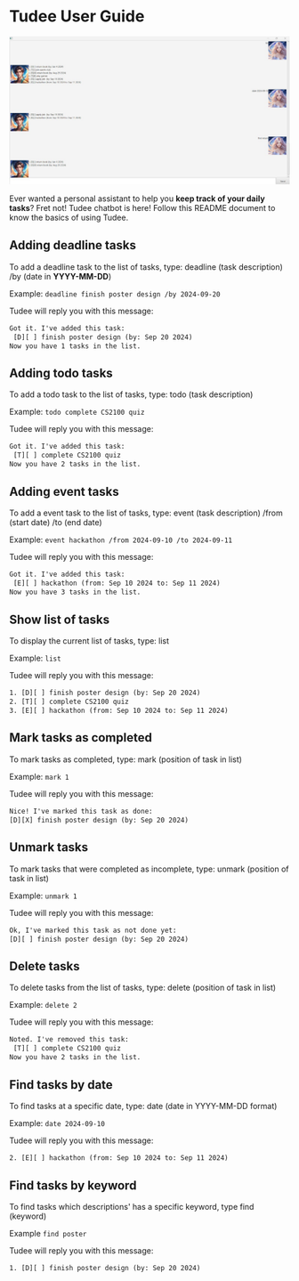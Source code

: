 # Tudee User Guide

![Screenshot of a typical user conversation with Tudee](./Ui.png)

Ever wanted a personal assistant to help you **keep track of your daily tasks**? Fret not! Tudee chatbot is here!
Follow this README document to know the basics of using Tudee.

## Adding deadline tasks

To add a deadline task to the list of tasks, type: deadline (task description) /by (date in **YYYY-MM-DD**)


Example: `deadline finish poster design /by 2024-09-20`

Tudee will reply you with this message:
```
Got it. I've added this task:
 [D][ ] finish poster design (by: Sep 20 2024)
Now you have 1 tasks in the list.
```

## Adding todo tasks

To add a todo task to the list of tasks, type: todo (task description)

Example: `todo complete CS2100 quiz`

Tudee will reply you with this message:
```
Got it. I've added this task:
 [T][ ] complete CS2100 quiz
Now you have 2 tasks in the list.
```

## Adding event tasks

To add a event task to the list of tasks, type: event (task description) /from (start date) /to (end date)

Example: `event hackathon /from 2024-09-10 /to 2024-09-11`

Tudee will reply you with this message:
```
Got it. I've added this task:
 [E][ ] hackathon (from: Sep 10 2024 to: Sep 11 2024)
Now you have 3 tasks in the list.
```

## Show list of tasks

To display the current list of tasks, type: list

Example: `list`

Tudee will reply you with this message:
```
1. [D][ ] finish poster design (by: Sep 20 2024)
2. [T][ ] complete CS2100 quiz
3. [E][ ] hackathon (from: Sep 10 2024 to: Sep 11 2024)
```

## Mark tasks as completed

To mark tasks as completed, type: mark (position of task in list)

Example: `mark 1`

Tudee will reply you with this message:
```
Nice! I've marked this task as done:
[D][X] finish poster design (by: Sep 20 2024)
```

## Unmark tasks

To mark tasks that were completed as incomplete, type: unmark (position of task in list)

Example: `unmark 1`

Tudee will reply you with this message:
```
Ok, I've marked this task as not done yet:
[D][ ] finish poster design (by: Sep 20 2024)

```

## Delete tasks

To delete tasks from the list of tasks, type: delete (position of task in list)

Example: `delete 2`

Tudee will reply you with this message:
```
Noted. I've removed this task:
 [T][ ] complete CS2100 quiz
Now you have 2 tasks in the list.
```

## Find tasks by date

To find tasks at a specific date, type: date (date  in YYYY-MM-DD format)

Example: `date 2024-09-10`

Tudee will reply you with this message:
```
2. [E][ ] hackathon (from: Sep 10 2024 to: Sep 11 2024)
```

## Find tasks by keyword

To find tasks which descriptions' has a specific keyword, type find (keyword)

Example `find poster`

Tudee will reply you with this message:
```
1. [D][ ] finish poster design (by: Sep 20 2024)
```